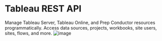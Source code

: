 # Tableau REST API
Manage Tableau Server, Tableau Online, and Prep Conductor resources programmatically. Access data sources, projects, workbooks, site users, sites, flows, and more.
![image](https://user-images.githubusercontent.com/98268948/185654476-3b123945-bdf1-4273-8af7-5a6f7f6951b5.png)
